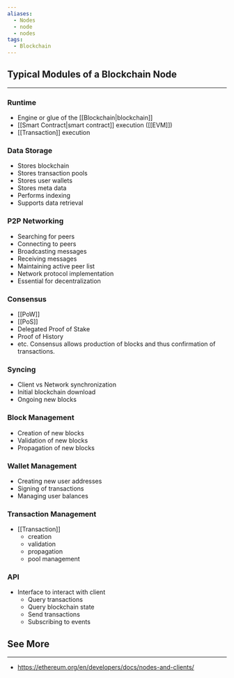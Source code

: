 ```yaml
---
aliases:
  - Nodes
  - node
  - nodes
tags:
  - Blockchain
---
```


## Typical Modules of a Blockchain Node
---
### Runtime
- Engine or glue of the [[Blockchain|blockchain]]
- [[Smart Contract|smart contract]] execution ([[EVM]])
- [[Transaction]] execution

### Data Storage
- Stores blockchain
- Stores transaction pools
- Stores user wallets
- Stores meta data
- Performs indexing
- Supports data retrieval

### P2P Networking
- Searching for peers
- Connecting to peers
- Broadcasting messages
- Receiving messages
- Maintaining active peer list
- Network protocol implementation
- Essential for decentralization

### Consensus
- [[PoW]]
- [[PoS]]
- Delegated Proof of Stake
- Proof of History
- etc.
Consensus allows production of blocks and thus confirmation of transactions.

### Syncing
- Client vs Network synchronization
- Initial blockchain download
- Ongoing new blocks

### Block Management
- Creation of new blocks
- Validation of new blocks
- Propagation of new blocks

### Wallet Management
- Creating new user addresses
- Signing of transactions
- Managing user balances

### Transaction Management
- [[Transaction]]
	- creation
	- validation
	- propagation
	- pool management

### API
- Interface to interact with client
	- Query transactions
	- Query blockchain state
	- Send transactions
	- Subscribing to events

## See More
---
- https://ethereum.org/en/developers/docs/nodes-and-clients/